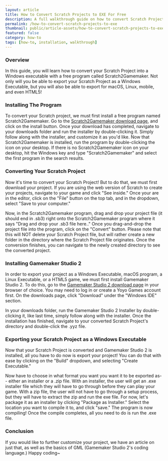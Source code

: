 ```yaml
---
layout: article
title: How to Convert Scratch Projects to EXE For Free
description: A full walkthrough guide on how to convert Scratch Projects to windows executables (.exe) easily, and for free!
permalink: /how-to-convert-scratch-projects-to-exe
thumbnail: public/article-assets/how-to-convert-scratch-projects-to-exe/thumb.png
featured: false
category: how-to
tags: [how-to, installation, walkthrough]
---
```


### Overview
In this guide, you will learn how to convert your Scratch Project into a Windows executable with a free program called Scratch2Gamemaker. Not only will you be able to export your Scratch Project as a Windows Executable, but you will also be able to export for macOS, Linux, mobile, and even HTML5!

### Installing The Program
To convert your Scratch project, we must first install a free program named Scratch2Gamemaker. Go to the [Scratch2Gamemaker download page](https://scratchconvert.com/scratch2gamemaker), and click on the install button. Once your download has completed, navigate to your downloads folder and run the installer by double-clicking it. Simply follow along with the installer, and customize it as you'd like. Now that Scratch2Gamemaker is installed, run the program by double-clicking the icon on your desktop. If there is no Scratch2Gamemaker icon on your desktop, hit the Windows key and type "Scratch2Gamemaker" and select the first program in the search results.

### Converting Your Scratch Project
Now it's time to convert your Scratch Project! But to do that, we must first download your project. If you are using the web version of Scratch to create your projects, navigate to your game and click "See inside." Once your are in the editor, click on the "File" button on the top tab, and in the dropdown, select "Save to your computer."

Now, in the Scratch2Gamemaker program, drag and drop your project file (it should end in .sb3) right onto the Scratch2Gamemaker program where it says "Drag and drop your .sb3 file here.." Once you drag-and-drop the project file into the program, click on the "Convert" button. Please note that this will NOT delete your Scratch Project file, but will rather create a new folder in the directory where the Scratch Project file originates. Once the conversion finishes, you can navigate to the newly created directory to see the converted project.

### Installing Gamemaker Studio 2
In order to export your project as a Windows Executable, macOS program, a Linux Executable, or a HTML5 game, we must first install Gamemaker Studio 2. To do this, go to the [Gamemaker Studio 2 download page](https://accounts.yoyogames.com/downloads) in your browser of choice. You may need to log in or create a Yoyo Games account first. On the downloads page, click "Download" under the "Windows IDE" section.

In your downloads folder, run the Gamemaker Studio 2 Installer by double-clicking it, like last time, simply follow along with the installer. Once the installation has finished, navigate to your converted Scratch Project's directory and double-click the .yyz file.

### Exporting your Scratch Project as a Windows Executable
Now that your Scratch Project is converted and Gamemaker Studio 2 is installed, all you have to do now is export your project! You can do that with ease by clicking on the "Build" dropdown, and selecting "Create Executable."

Now have to choose in what format you want you want it to be exported as-- either an installer or a .zip file. With an installer, the user will get an .exe installer file which they will have to go through before they can play your game. With a zip file, the user will not have to go through a setup process, but they will have to extract the zip and run the exe file. For now, let's package it as an installer by clicking "Package as Installer." Select the location you want to compile it to, and click "save." The program is now compiling! Once the compile completes, all you need to do is run the .exe file.

### Conclusion
If you would like to further customize your project, we have an article on just that, as well as the basics of GML (Gamemaker Studio 2's coding language.) Happy coding~